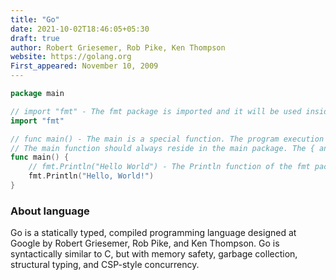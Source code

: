 ```yaml
---
title: "Go"
date: 2021-10-02T18:46:05+05:30
draft: true
author: Robert Griesemer, Rob Pike, Ken Thompson
website: https://golang.org
First_appeared: November 10, 2009
---
```


```go {linenos=table, linenostart=1}
package main

// import "fmt" - The fmt package is imported and it will be used inside the main function to print text to the standard output.
import "fmt"

// func main() - The main is a special function. The program execution starts from the main function.
// The main function should always reside in the main package. The { and } indicate the start and end of the main function.
func main() {
	// fmt.Println("Hello World") - The Println function of the fmt package is used to write text to the standard output.
	fmt.Println("Hello, World!")
}
```

### About language
Go is a statically typed, compiled programming language designed at Google by Robert Griesemer, Rob Pike, and Ken Thompson. Go is syntactically similar to C, but with memory safety, garbage collection, structural typing, and CSP-style concurrency.